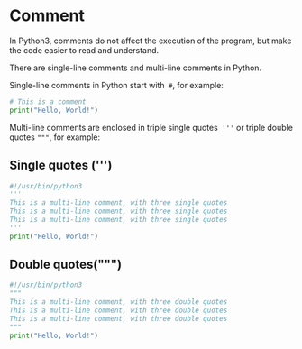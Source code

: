 # Comment

In Python3, comments do not affect the execution of the program, but make the code easier to read and understand.

There are single-line comments and multi-line comments in Python.

Single-line comments in Python start with` #`, for example:

```python
# This is a comment
print("Hello, World!")
```

Multi-line comments are enclosed in triple single quotes` '''` or triple double quotes `"""`, for example:

## Single quotes (''')

```python
#!/usr/bin/python3 
'''
This is a multi-line comment, with three single quotes
This is a multi-line comment, with three single quotes
This is a multi-line comment, with three single quotes
'''
print("Hello, World!")
```

## Double quotes(""")

```python
#!/usr/bin/python3 
"""
This is a multi-line comment, with three double quotes
This is a multi-line comment, with three double quotes
This is a multi-line comment, with three double quotes
"""
print("Hello, World!")
```

